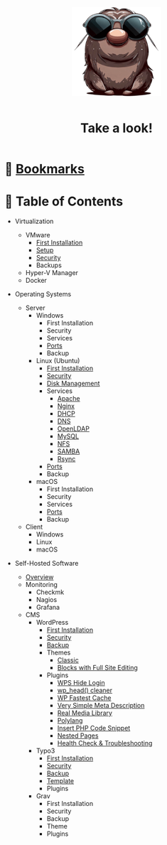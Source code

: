 <div style="display:flex; flex-direction:column; gap: 1rem; align-items:center; justify-content:center;">
    <img src="./files/avatar.png" alt="logo" width="200" height="auto" />
    <h1>Take a look!</h1>
</div>

# :pushpin: [Bookmarks](BOOKMARKS.md)

# :card_index: Table of Contents

- Virtualization
    - VMware
        - [First Installation](vmware/INSTALLATION.md)
        - [Setup](vmware/SETUP.md)
        - [Security](vmware/SECURITY.md)
        - Backups
    - Hyper-V Manager
    - Docker

- Operating Systems
    - Server
        - Windows
            - First Installation
            - Security
            - Services
            - [Ports](server_windows/PORTS.md)
            - Backup
        - Linux (Ubuntu)
            - [First Installation](server_linux/INSTALLATION.md)
            - [Security](server_linux/SECURITY.md)
            - [Disk Management](server_linux/DISK.md)
            - Services
                - [Apache](server_linux/APACHE.md)
                - [Nginx](server_linux/NGINX.md)
                - [DHCP](server_linux/DHCP.md)
                - [DNS](server_linux/DNS.md)
                - [OpenLDAP](server_linux/LDAP.md)
                - [MySQL](server_linux/MYSQL.md)
                - [NFS](server_linux/NFS.md)
                - [SAMBA](server_linux/SAMBA.md)
                - [Rsync](server_linux/RSYNC.md)
            - [Ports](server_linux/PORTS.md)
            - Backup
        - macOS
            - First Installation
            - Security
            - Services
            - [Ports](client_macos/PORTS.md)
            - Backup
    - Client
        - Windows
        - Linux
        - macOS

- Self-Hosted Software
    - [Overview](selfhosted/OVERVIEW.md)
    - Monitoring
        - Checkmk
        - Nagios
        - Grafana
    - CMS
        - WordPress
            - [First Installation](wordpress/INSTALLATION.md)
            - [Security](wordpress/SECURITY.md)
            - [Backup](wordpress/BACKUP.md)
            - Themes
                - [Classic](wordpress/THEME_CLASSIC.md)
                - [Blocks with Full Site Editing](wordpress/THEME_BLOCK.md)
            - Plugins
                - [WPS Hide Login](https://de.wordpress.org/plugins/wps-hide-login/)
                - [wp_head() cleaner](https://de.wordpress.org/plugins/wp-head-cleaner/)
                - [WP Fastest Cache](https://de.wordpress.org/plugins/wp-fastest-cache/)
                - [Very Simple Meta Description](https://wordpress.org/plugins/very-simple-meta-description/)
                - [Real Media Library](https://de.wordpress.org/plugins/real-media-library-lite/)
                - [Polylang](https://de.wordpress.org/plugins/polylang/)
                - [Insert PHP Code Snippet](https://de.wordpress.org/plugins/insert-php-code-snippet/)
                - [Nested Pages](https://de.wordpress.org/plugins/wp-nested-pages/)
                - [Health Check & Troubleshooting](https://wordpress.org/plugins/health-check/)
        - Typo3
            - [First Installation](typo3/INSTALLATION.md)
            - [Security](typo3/SECURITY.md)
            - [Backup](typo3/BACKUP.md)
            - [Template](typo3/TEMPLATE.md)
            - Plugins
        - Grav
            - First Installation
            - Security
            - Backup
            - Theme
            - Plugins
